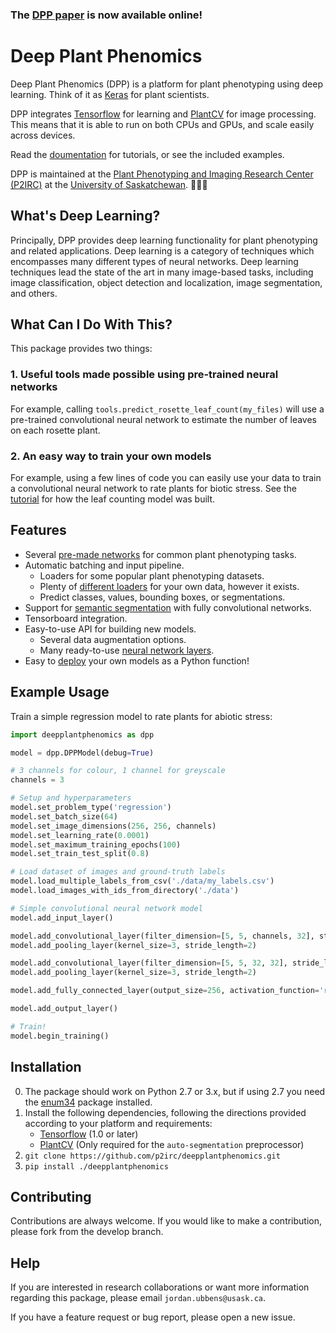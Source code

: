 ### The [DPP paper](http://journal.frontiersin.org/article/10.3389/fpls.2017.01190/full) is now available online!

# Deep Plant Phenomics

Deep Plant Phenomics (DPP) is a platform for plant phenotyping using deep learning. Think of it as [Keras](https://keras.io/) for plant scientists.

DPP integrates [Tensorflow](https://www.tensorflow.org/) for learning and [PlantCV](http://plantcv.danforthcenter.org/) for image processing. This means that it is able to run on both CPUs and GPUs, and scale easily across devices.

Read the [doumentation](http://deep-plant-phenomics.readthedocs.io/en/latest/) for tutorials, or see the included examples.

DPP is maintained at the [Plant Phenotyping and Imaging Research Center (P2IRC)](http://p2irc.usask.ca/) at the [University of Saskatchewan](https://www.usask.ca/). 🌾🇨🇦

## What's Deep Learning?

Principally, DPP provides deep learning functionality for plant phenotyping and related applications. Deep learning is a category of techniques which encompasses many different types of neural networks. Deep learning techniques lead the state of the art in many image-based tasks, including image classification, object detection and localization, image segmentation, and others.

## What Can I Do With This?

This package provides two things:

### 1. Useful tools made possible using pre-trained neural networks

For example, calling `tools.predict_rosette_leaf_count(my_files)` will use a pre-trained convolutional neural network to estimate the number of leaves on each rosette plant.

### 2. An easy way to train your own models

For example, using a few lines of code you can easily use your data to train a convolutional neural network to rate plants for biotic stress. See the [tutorial](http://deep-plant-phenomics.readthedocs.io/en/latest/Tutorial-Training-The-Leaf-Counter/) for how the leaf counting model was built.

## Features

- Several [pre-made networks](http://deep-plant-phenomics.readthedocs.io/en/latest/Tools/) for common plant phenotyping tasks.
- Automatic batching and input pipeline.
    - Loaders for some popular plant phenotyping datasets.
    - Plenty of [different loaders](http://deep-plant-phenomics.readthedocs.io/en/latest/Loaders/) for your own data, however it exists.
    - Predict classes, values, bounding boxes, or segmentations.
- Support for [semantic segmentation](http://deep-plant-phenomics.readthedocs.io/en/latest/Semantic-Segmentation/) with fully convolutional networks.
- Tensorboard integration.
- Easy-to-use API for building new models.
    - Several data augmentation options.
    - Many ready-to-use [neural network layers](http://deep-plant-phenomics.readthedocs.io/en/latest/Neural-Network-Layers/).
- Easy to [deploy](http://deep-plant-phenomics.readthedocs.io/en/latest/Tutorial-Deployment/) your own models as a Python function!

## Example Usage

Train a simple regression model to rate plants for abiotic stress:

```python
import deepplantphenomics as dpp

model = dpp.DPPModel(debug=True)

# 3 channels for colour, 1 channel for greyscale
channels = 3

# Setup and hyperparameters
model.set_problem_type('regression')
model.set_batch_size(64)
model.set_image_dimensions(256, 256, channels)
model.set_learning_rate(0.0001)
model.set_maximum_training_epochs(100)
model.set_train_test_split(0.8)

# Load dataset of images and ground-truth labels
model.load_multiple_labels_from_csv('./data/my_labels.csv')
model.load_images_with_ids_from_directory('./data')

# Simple convolutional neural network model
model.add_input_layer()

model.add_convolutional_layer(filter_dimension=[5, 5, channels, 32], stride_length=1, activation_function='relu')
model.add_pooling_layer(kernel_size=3, stride_length=2)

model.add_convolutional_layer(filter_dimension=[5, 5, 32, 32], stride_length=1, activation_function='relu')
model.add_pooling_layer(kernel_size=3, stride_length=2)

model.add_fully_connected_layer(output_size=256, activation_function='relu')

model.add_output_layer()

# Train!
model.begin_training()
```

## Installation

0. The package should work on Python 2.7 or 3.x, but if using 2.7 you need the [enum34](https://pypi.python.org/pypi/enum34) package installed.
1. Install the following dependencies, following the directions provided according to your platform and requirements:
    - [Tensorflow](https://www.tensorflow.org/) (1.0 or later)
    - [PlantCV](http://plantcv.danforthcenter.org/) (Only required for the `auto-segmentation` preprocessor)
2. `git clone https://github.com/p2irc/deepplantphenomics.git` 
3. `pip install ./deepplantphenomics`

## Contributing

Contributions are always welcome. If you would like to make a contribution, please fork from the develop branch.

## Help

If you are interested in research collaborations or want more information regarding this package, please email `jordan.ubbens@usask.ca`.

If you have a feature request or bug report, please open a new issue.
